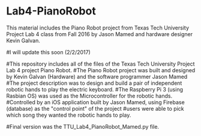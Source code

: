 # Lab4-PianoRobot
This material includes the Piano Robot project from Texas Tech University Project Lab 4 class from Fall 2016 by Jason Mamed and hardware designer Kevin Galvan.

#I will update this soon (2/2/2017)

#This repository includes all of the files of the Texas Tech University Project Lab 4 project Piano Robot.
#The Piano Robot project was built and designed by Kevin Galvan (Hardware) and the software programmer Jason Mamed
#The project description was to design and build a pair of independent robotic hands to play the electric keyboard.
#The Raspberry Pi 3 (using Rasbian OS) was used as the Microcontroller for the robotic hands.
#Controlled by an iOS application built by Jason Mamed, using Firebase (database) as the "control point" of the project
#users were able to pick which song they wanted the robotic hands to play.

#Final version was the TTU_Lab4_PianoRobot_Mamed.py file.
